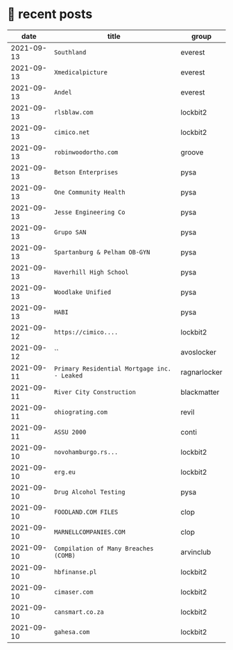 # 📰 recent posts

| date | title | group |
|---|---|---|
| 2021-09-13 | `Southland` | everest |
| 2021-09-13 | `Xmedicalpicture` | everest |
| 2021-09-13 | `Andel` | everest |
| 2021-09-13 | `rlsblaw.com ` | lockbit2 |
| 2021-09-13 | `cimico.net ` | lockbit2 |
| 2021-09-13 | `robinwoodortho.com` | groove |
| 2021-09-13 | `Betson Enterprises` | pysa |
| 2021-09-13 | `One Community Health` | pysa |
| 2021-09-13 | `Jesse Engineering Co` | pysa |
| 2021-09-13 | `Grupo SAN` | pysa |
| 2021-09-13 | `Spartanburg & Pelham OB-GYN` | pysa |
| 2021-09-13 | `Haverhill High School` | pysa |
| 2021-09-13 | `Woodlake Unified` | pysa |
| 2021-09-13 | `HABI` | pysa |
| 2021-09-12 | `https://cimico.... ` | lockbit2 |
| 2021-09-12 | `` | avoslocker |
| 2021-09-11 | `Primary Residential Mortgage inc. - Leaked` | ragnarlocker |
| 2021-09-11 | `River City Construction` | blackmatter |
| 2021-09-11 | `ohiograting.com` | revil |
| 2021-09-11 | `ASSU 2000` | conti |
| 2021-09-10 | `novohamburgo.rs... ` | lockbit2 |
| 2021-09-10 | `erg.eu ` | lockbit2 |
| 2021-09-10 | `Drug Alcohol Testing` | pysa |
| 2021-09-10 | `FOODLAND.COM FILES  ` | clop |
| 2021-09-10 | `MARNELLCOMPANIES.COM` | clop |
| 2021-09-10 | `Compilation of Many Breaches (COMB)` | arvinclub |
| 2021-09-10 | `hbfinanse.pl ` | lockbit2 |
| 2021-09-10 | `cimaser.com ` | lockbit2 |
| 2021-09-10 | `cansmart.co.za ` | lockbit2 |
| 2021-09-10 | `gahesa.com ` | lockbit2 |
